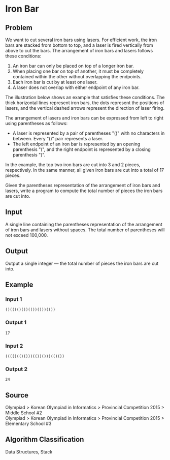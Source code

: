 # Iron Bar

## Problem
We want to cut several iron bars using lasers. For efficient work, the iron bars are stacked from bottom to top, and a laser is fired vertically from above to cut the bars. The arrangement of iron bars and lasers follows these conditions:

1. An iron bar can only be placed on top of a longer iron bar.
2. When placing one bar on top of another, it must be completely contained within the other without overlapping the endpoints.
3. Each iron bar is cut by at least one laser.
4. A laser does not overlap with either endpoint of any iron bar.

The illustration below shows an example that satisfies these conditions. The thick horizontal lines represent iron bars, the dots represent the positions of lasers, and the vertical dashed arrows represent the direction of laser firing.

The arrangement of lasers and iron bars can be expressed from left to right using parentheses as follows:

- A laser is represented by a pair of parentheses "()" with no characters in between. Every "()" pair represents a laser.
- The left endpoint of an iron bar is represented by an opening parenthesis "(", and the right endpoint is represented by a closing parenthesis ")".

In the example, the top two iron bars are cut into 3 and 2 pieces, respectively. In the same manner, all given iron bars are cut into a total of 17 pieces.

Given the parentheses representation of the arrangement of iron bars and lasers, write a program to compute the total number of pieces the iron bars are cut into.

## Input
A single line containing the parentheses representation of the arrangement of iron bars and lasers without spaces. The total number of parentheses will not exceed 100,000.

## Output
Output a single integer — the total number of pieces the iron bars are cut into.

## Example

### Input 1
```
()(((()())(())()))(())
```

### Output 1
```
17
```

### Input 2
```
(((()(()()))(())()))(()())
```

### Output 2
```
24
```

## Source
Olympiad > Korean Olympiad in Informatics > Provincial Competition 2015 > Middle School #2  
Olympiad > Korean Olympiad in Informatics > Provincial Competition 2015 > Elementary School #3

## Algorithm Classification
Data Structures, Stack

